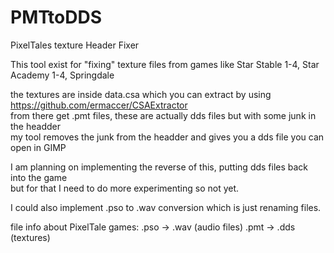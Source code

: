 # PMTtoDDS
PixelTales texture Header Fixer

This tool exist for "fixing" texture files from games like Star Stable 1-4, Star Academy 1-4, Springdale

the textures are inside data.csa which you can extract by using https://github.com/ermaccer/CSAExtractor<br>
from there get .pmt files, these are actually dds files but with some junk in the headder<br>
my tool removes the junk from the headder and gives you a dds file you can open in GIMP

I am planning on implementing the reverse of this, putting dds files back into the game<br>
but for that I need to do more experimenting so not yet.

I could also implement .pso to .wav conversion which is just renaming files.

file info about PixelTale games:
.pso -> .wav (audio files)
.pmt -> .dds (textures)
